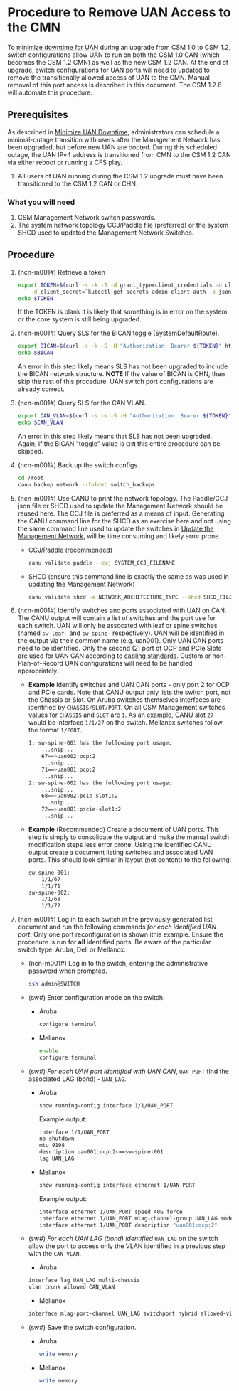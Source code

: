 # Procedure to Remove UAN Access to the CMN

To [minimize downtime for UAN](../../operations/network/management_network/bican_enable.md#minimize-uan-downtime) during an upgrade from CSM 1.0 to CSM 1.2, switch configurations allow UAN to run on both the CSM 1.0 CAN (which becomes the CSM 1.2 CMN) as well as the new CSM 1.2 CAN.  At the end of upgrade, switch configurations for UAN ports will need to updated to remove the transitionally allowed access of UAN to the CMN.  Manual removal of this port access is described in this document.  The CSM 1.2.6 will automate this procedure.

## Prerequisites

As described in [Minimize UAN Downtime](../../operations/network/management_network/bican_enable.md#minimize-uan-downtime), administrators can schedule a minimal-outage transition with users after the Management Network has been upgraded, but before new UAN are booted.
During this scheduled outage, the UAN IPv4 address is transitioned from CMN to the CSM 1.2 CAN via either reboot or running a CFS play.

1. All users of UAN running during the CSM 1.2 upgrade must have been transitioned to the CSM 1.2 CAN or CHN.

### What you will need

1. CSM Management Network switch passwords.
1. The system network topology CCJ/Paddle file (preferred) or the system SHCD used to updated the Management Network Switches.

## Procedure

1. (ncn-m001#) Retrieve a token

    ```bash
    export TOKEN=$(curl -s -k -S -d grant_type=client_credentials -d client_id=admin-client \
        -d client_secret=`kubectl get secrets admin-client-auth -o jsonpath='{.data.client-secret}' | base64 -d` https://api-gw-service-nmn.local/keycloak/realms/shasta/protocol/openid-connect/token | jq -r '.access_token')
    echo $TOKEN
    ```

    If the TOKEN is blank it is likely that something is in error on the system or the core system is still being upgraded.

1. (ncn-m001#) Query SLS for the BICAN toggle (SystemDefaultRoute).

    ```bash
    export BICAN=$(curl -s -k -S -H "Authorization: Bearer ${TOKEN}" https://api-gw-service-nmn.local/apis/sls/v1/networks/BICAN | jq -r '.ExtraProperties.SystemDefaultRoute')
    echo $BICAN
    ```

    An error in this step likely means SLS has not been upgraded to include the BICAN network structure. **NOTE** If the value of BICAN is CHN, then skip the rest of this procedure. UAN switch port configurations are already correct.

1. (ncn-m001#) Query SLS for the CAN VLAN.

    ```bash
    export CAN_VLAN=$(curl -s -k -S -H "Authorization: Bearer ${TOKEN}" https://api-gw-service-nmn.local/apis/sls/v1/networks/CAN | jq '.ExtraProperties.Subnets | .[] | select(.Name=="bootstrap_dhcp") | .VlanID')
    echo $CAN_VLAN
    ```

    An error in this step likely means that SLS has not been upgraded.  Again, if the BICAN "toggle" value is `CHN` this entire procedure can be skipped.

1. (ncn-m001#) Back up the switch configs.

    ```bash
    cd /root
    canu backup network --folder switch_backups
    ```

1. (ncn-m001#) Use CANU to print the network topology. The Paddle/CCJ json file or SHCD used to update the Management Network should be reused here.  The CCJ file is preferred as a means of input.  Generating the CANU command line for the SHCD as an exercise here and not using the same command line used to update the switches in [Update the Management Network](Stage_0_Prerequisites.md#stage-03---upgrade-management-network), will be time consuming and likely error prone.

    * CCJ/Paddle (recommended)

        ```bash
        canu validate paddle --ccj SYSTEM_CCJ_FILENAME
        ```

    * SHCD (ensure this command line is exactly the same as was used in updating the Management Network)

        ```bash
        canu validate shcd -a NETWORK_ARCHITECTURE_TYPE --shcd SHCD_FILENAME --tabs LIST,OF,WORKSHEETS --corners TAB1_UPPER_LEFT, TAB1_LOWER_RIGHT...

1. (ncn-m001#) Identify switches and ports associated with UAN on CAN.  The CANU output will contain a list of switches and the port use for each switch.  UAN will only be assocated with leaf or spine switches (named `sw-leaf-` and `sw-spine-` respectively).  UAN will be identified in the output via their common name (e.g. uan001).  Only UAN CAN ports need to be identified.  Only the second (2) port of OCP and PCIe Slots are used for UAN CAN according to [cabling standards](../../install/cable_management_network_servers.md). Custom or non-Plan-of-Record UAN configurations will need to be handled appropriately.

    * **Example** Identify switches and UAN CAN ports - only port 2 for OCP and PCIe cards.  Note that CANU output only lists the switch port, not the Chassis or Slot.  On Aruba switches themselves interfaces are identified by `CHASSIS/SLOT/PORT`.  On all CSM Management switches values for `CHASSIS` and `SLOT` are `1`.  As an example, CANU slot `27` would be interface `1/1/27` on the switch.  Mellanox switches follow the format `1/PORT`.
  
        ```bash
        1: sw-spine-001 has the following port usage:
            ...snip...
            67==>uan002:ocp:2
            ...snip...
            71==>uan001:ocp:2
            ...snip...
        2: sw-spine-002 has the following port usage:
            ...snip...
            68==>uan002:pcie-slot1:2
            ...snip...
            72==>uan001:pscie-slot1:2
            ...snip...
        ```

    * **Example** (Recommended) Create a document of UAN ports.  This step is simply to consolidate the output and make the manual switch modification steps less error prone.  Using the identified CANU output create a document listing switches and associated UAN ports.  This should look similar in layout (not content) to the following:

        ```bash
        sw-spine-001:
            1/1/67
            1/1/71
        sw-spine-002:
            1/1/68
            1/1/72
        ```

1. (ncn-m001#) Log in to each switch in the previously generated list document and run the following commands *for each identified UAN port*. Only one port reconfiguration is shown ithis example.  Ensure the procedure is run for **all** identified ports. Be aware of the particular switch type: Aruba, Dell or Mellanox.

    * (ncn-m001#) Log in to the switch, entering the administrative password when prompted.
  
        ```bash
        ssh admin@SWITCH
        ```

    * (sw#) Enter configuration mode on the switch.

        * Aruba

            ```bash
           configure terminal
           ```

        * Mellanox

            ```bash
            enable
            configure terminal
            ```

    * (sw#) *For each UAN port identified with UAN CAN*, `UAN_PORT` find the associated LAG (bond) - `UAN_LAG`.
  
        * Aruba

            ```bash
            show running-config interface 1/1/UAN_PORT
            ```

            Example output:

            ```bash
            interface 1/1/UAN_PORT
            no shutdown
            mtu 9198
            description uan001:ocp:2<==sw-spine-001
            lag UAN_LAG
            ```

        * Mellanox

            ```bash
            show running-config interface ethernet 1/UAN_PORT
            ```

            Example output:

            ```bash
            interface ethernet 1/UAN_PORT speed 40G force
            interface ethernet 1/UAN_PORT mlag-channel-group UAN_LAG mode active
            interface ethernet 1/UAN_PORT description "uan001:ocp:2"
            ```

    * (sw#) *For each UAN LAG (bond) identified* `UAN_LAG` on the switch allow the port to access only the VLAN identified in a previous step with the `CAN_VLAN`.

        * Aruba
  
        ```bash
        interface lag UAN_LAG multi-chassis
        vlan trunk allowed CAN_VLAN
        ```

        * Mellanox
  
        ```bash
        interface mlag-port-channel UAN_LAG switchport hybrid allowed-vlan CAN_VLAN
        ```

    * (sw#) Save the switch configuration.

        * Aruba

            ```bash
            write memory
            ```

        * Mellanox

            ```bash
            write memory
            ```
